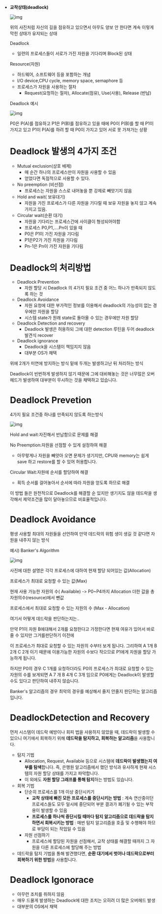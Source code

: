 - **교착상태(deadlock)**

  ![img](https://blog.kakaocdn.net/dn/bdOiY2/btrzDwcGd7C/nsTuqZat13IEl9VDuuF7Fk/img.png)

  위의 사진처럼 자신의 길을 점유하고 있으면서 아무도 양보 안 한다면 계속 이렇게 막힌 상태가 유지되는 상태

  

  Deadlock

  - 일련의 프로세스들이 서로가 가진 자원을 기다리며 Block된 상태

  Resource(자원)

  - 하드웨어, 소프트웨어 등을 포함하는 개념
  - I/O device,CPU cycle, memory space, semaphore 등
  - 프로세스가 자원을 사용하는 절차
    - Request(요청하는 절차), Allocate(점유), Use(사용), Release (반납)

  

  

  Deadlock 예시

  ![img](https://blog.kakaocdn.net/dn/H3mK9/btrzyYaDmaD/z8erNOskSXAtkX4JhfVb71/img.png)

  P0은 P(A)를 점유하고 P1은 P(B)를 점유하고 있을 때에 P0이 P(B)를 할 때 P1이 가지고 있고 P1이 P(A)를 하려 할 때 P0이 가지고 있어 서로 못 가져가는 상황

  

  

  # **Deadlock 발생의 4가지 조건**

  - Mutual exclusion(상호 배제)
    - 매 순간 하나의 프로세스만이 자원을 사용할 수 있음
    - 얻었다면 독점적으로 사용할 수 있다.
  - No preemption (비선점)
    - 프로세스는 자원을 스스로 내어놓을 뿐 강제로 빼앗기지 않음
  - Hold and wait( 보유대기)
    - 자원을 가진 프로세스가 다른 자원을 기다릴 때 보유 자원을 놓지 않고 계속 가지고 있음.
  - Circular wait(순환 대기)
    - 자원을 기다리는 프로세스간에 사이클이 형성되어야함
    - 프로세스 P0,P1,....Pn이 있을 때
    - P0은 P1이 가진 자원을 기다림
    - P1은P2가 가진 자원을 기다림
    - Pn-1은 Pn이 가진 자원을 기다림 

  

  # **Deadlock의 처리방법**

  - Deadlock Prevention
    - 자원 할당 시 Deadlock 의 4가지 필요 조건 중 어느 하나가 만족되지 않도록 하는 것
  - Deadlock Avoidance
    - 자원 요청에 대한 부가적인 정보를 이용해서 deadlock의 가능성이 없는 경우에만 자원을 할당
    - 시스템 state가 원래 state로 돌아올 수 있는 경우에만 자원 할당
  - Deadlock Detection and recovery
    - Deadlock 발생은 허용하되 그에 대한 detection 루틴을 두어 deadlock 발견식 recover
  - Deadlock ignorance
    - Deadlock을 시스템이 책임지지 않음
    - 대부분 OS가 채택

  위에 2개가 미연에 방지하는 방식 밑에 두개는 발생하고난 뒤 처리하는 방식

  Deadlock이 빈번하게 발생하지 않기 때문에 그에 대비해놓는 것은 너무많은 오버헤드가 발생하여 대부분이 무시하는 것을 채택하고 있습니다.

  #  

  # Deadlock Prevetion

  4가지 필요 조건중 하나를 만족되지 않도록 하는방식

  ![img](https://blog.kakaocdn.net/dn/nsi7p/btrzEAy8IiJ/1eTqUPVOrf5ENNZcpBKd21/img.png)

  Hold and wait:자진해서 반납함으로 문제를 해결

  No Preemption:자원을 선점할 수 있게 설정하여 해결

  - 아무렇게나 자원을 빼앗아 오면 문제가 생기지만, CPU와 memory는 쉽게 save 하고 restore를 할 수 있어 허용합니다.

  Circular Wait:자원에 순서를 할당하여 해결

  - 획득 순서를 걸어놓아서 순서에 따라 자원을 얻도록 하므로 해결

  이 방법 들은 원천적으로 Deadlock를 해결할 순 있지만 생기지도 않을 데드락을 생각해서 제약조건을 많이 달아놓으므로 비효율적입니다.

  # Deadlock Avoidance

  평생 사용할 최대의 자원들을 선언하여 만약 데드락의 위험 생이 생길 것 같다면 자원을 내주지 않는 방식

  예시) Banker's Algorithm

  ![img](https://blog.kakaocdn.net/dn/O6oV1/btrzzpsg4SY/WEbwHK8iUjLIVvtb4P0OQK/img.png)

  사진에 대한 설명은 각각 프로세스에 대하여 현재 할당 되어있는 값(Allocation) 

  프로세스가 최대로 요청할 수 있는 값(Max)

  현재 사용 가능한 자원의 수( Available) -> P0~P4까지 Allocation 더한 값을 총 자원의수(resource)에서 뺀값 

  프로세스에서 최대로 요청할 수 있는 자원의 수 (Max - Allocation) 

  여기서 어떻게 데드락을 판단하는지는.. 

  만약 P1이 자원 B에대해서 2개를 요청한다고 가정한다면 현재 여유가 있어서 바로 줄 수 있지만 그거를판단하기 이전에

  이 프로세스가 최대로 요청할 수 있는 자원의 수부터 보게 됩니다. 그리하여 A 1개 B 2개 C 2개 이기 때문에 이용가능한 자원의 수보다 작으므로 P1에게 자원을 할당 가능하게 됩니다.

  하지만 P0의 경우 C 1개를 요청하더라도 P0의 프로세스가 최대로 요청할 수 있는 자원의 수를 보게되면 A 7 개 B 4개 C 3개 임으로 P0에게는 Deadlock이 발생할 수도 있다고 판단하여 내주지 않습니다.

  Banker's 알고리즘의 경우 최악의 경우를 예상해서 줄지 안줄지 판단하는 알고리즘입니다.

  # DeadlockDetection and Recovery

  먼저 시스템이 데드락 예방이나 회피 법을 사용하지 않았을 때, 데드락이 발생할 수 있으니 여기에서 회복하기 위해 **데드락을 탐지하고, 회복하는 알고리즘**을 사용합니다.

  - 탐지 기법
    - Allocation, Request, Available 등으로 시스템에 **데드락이 발생했는지 여부를 탐색**합니다. 즉, 은행원 알고리즘에서 했던 방식과 유사하게 현재 시스템의 자원 할당 상태를 가지고 파악합니다.
    - 이 외에도 **자원 할당 그래프를 통해 탐지**하는 방법도 있습니다.
  - 회복 기법
    - 단순히 프로세스를 1개 이상 중단시키기
      - **교착 상태에 빠진 모든 프로세스를 중단시키는 방법** : 계속 연산중이던 프로세스들도 모두 일시에 중단되어 부분 결과가 폐기될 수 있는 부작용이 발생할 수 있음
      - **프로세스를 하나씩 중단시킬 때마다 탐지 알고리즘으로 데드락을 탐지하면서 회복시키는 방법** : 매번 탐지 알고리즘을 호출 및 수행해야 하므로 부담이 되는 작업일 수 있음
    - 자원 선점하기
      - 프로세스에 할당된 자원을 선점해서, 교착 상태를 해결할 때까지 그 자원을 다른 프로세스에 할당해 주는 방법
  - 데드락을 탐지 기법을 통해 발견했다면, **순환 대기에서 벗어나 데드락으로부터 회복하기 위한 방법**을 사용합니다.

  # Deadlock Igonorace

  - 아무런 조치를 취하지 않음
  - 매우 드물게 발생하는 Deadlock에 대한 조치는 오히려 더 많은 오버헤드 발생
  - 대부분의 OS에서 채택

